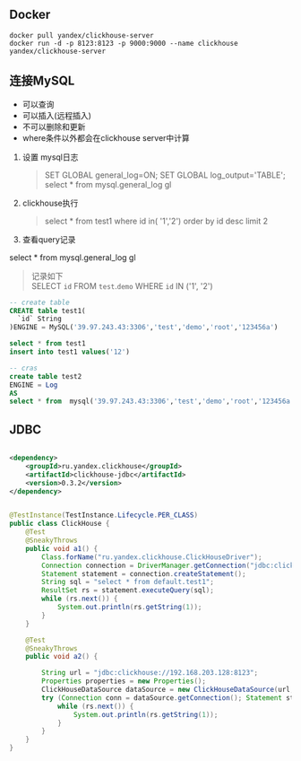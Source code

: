 ## Docker

```shell
docker pull yandex/clickhouse-server
docker run -d -p 8123:8123 -p 9000:9000 --name clickhouse yandex/clickhouse-server
```

## 连接MySQL

- 可以查询
- 可以插入(远程插入)
- 不可以删除和更新
- where条件以外都会在clickhouse server中计算

1. 设置 mysql日志
   > SET GLOBAL general_log=ON;
   > SET GLOBAL log_output='TABLE';
   > select * from mysql.general_log gl
2. clickhouse执行
   > select * from test1 where id in( '1','2') order by id desc limit 2
3. 查看query记录

>
select * from mysql.general_log gl
> 记录如下   
> SELECT `id` FROM `test`.`demo` WHERE `id` IN ('1', '2')

```sql
-- create table
CREATE table test1(
  `id` String  
)ENGINE = MySQL('39.97.243.43:3306','test','demo','root','123456a')

select * from test1
insert into test1 values('12')

-- cras
create table test2 
ENGINE = Log
AS
select * from  mysql('39.97.243.43:3306','test','demo','root','123456a')
```

## JDBC

```xml

<dependency>
    <groupId>ru.yandex.clickhouse</groupId>
    <artifactId>clickhouse-jdbc</artifactId>
    <version>0.3.2</version>
</dependency>
```

```java

@TestInstance(TestInstance.Lifecycle.PER_CLASS)
public class ClickHouse {
    @Test
    @SneakyThrows
    public void a1() {
        Class.forName("ru.yandex.clickhouse.ClickHouseDriver");
        Connection connection = DriverManager.getConnection("jdbc:clickhouse://192.168.203.128:8123");
        Statement statement = connection.createStatement();
        String sql = "select * from default.test1";
        ResultSet rs = statement.executeQuery(sql);
        while (rs.next()) {
            System.out.println(rs.getString(1));
        }
    }

    @Test
    @SneakyThrows
    public void a2() {

        String url = "jdbc:clickhouse://192.168.203.128:8123";
        Properties properties = new Properties();
        ClickHouseDataSource dataSource = new ClickHouseDataSource(url, properties);
        try (Connection conn = dataSource.getConnection(); Statement stmt = conn.createStatement(); ResultSet rs = stmt.executeQuery("select * from default.test1")) {
            while (rs.next()) {
                System.out.println(rs.getString(1));
            }
        }
    }
}


```
